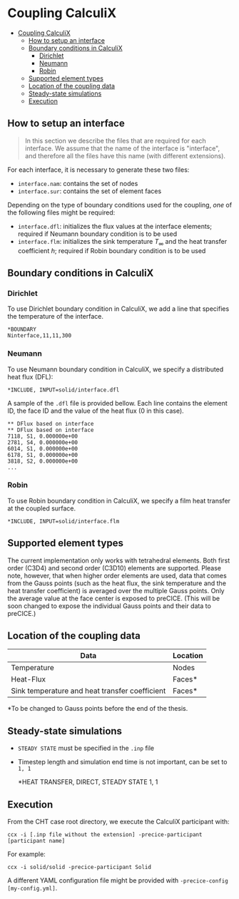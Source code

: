 # Coupling CalculiX


<!-- toc orderedList:0 -->

- [Coupling CalculiX](#coupling-calculix)
	- [How to setup an interface](#how-to-setup-an-interface)
	- [Boundary conditions in CalculiX](#boundary-conditions-in-calculix)
		- [Dirichlet](#dirichlet)
		- [Neumann](#neumann)
		- [Robin](#robin)
	- [Supported element types](#supported-element-types)
	- [Location of the coupling data](#location-of-the-coupling-data)
	- [Steady-state simulations](#steady-state-simulations)
	- [Execution](#execution)

<!-- tocstop -->

## How to setup an interface

> In this section we describe the files that are required for each interface.  We assume that the name of the interface is "interface", and therefore all the files have this name (with different extensions).

For each interface, it is necessary to generate these two files:
- `interface.nam`: contains the set of nodes
- `interface.sur`: contains the set of element faces

Depending on the type of boundary conditions used for the coupling, _one_ of the following files might be required:
- `interface.dfl`: initializes the flux values at the interface elements; required if Neumann boundary condition is to be used
- `interface.flm`: initializes the sink temperature $T_{\infty}$ and the heat transfer coefficient $h$; required if Robin boundary condition is to be used

## Boundary conditions in CalculiX

### Dirichlet

To use Dirichlet boundary condition in CalculiX, we add a line that specifies the temperature of the interface.

    *BOUNDARY
    Ninterface,11,11,300

### Neumann

To use Neumann boundary condition in CalculiX, we specify a distributed heat flux (DFL):

    *INCLUDE, INPUT=solid/interface.dfl

A sample of the `.dfl` file is provided bellow.  Each line contains the element ID, the face ID and the value of the heat flux (0 in this case).

    ** DFlux based on interface
    ** DFlux based on interface
    7118, S1, 0.000000e+00
    2781, S4, 0.000000e+00
    6014, S1, 0.000000e+00
    6178, S1, 0.000000e+00
    3818, S2, 0.000000e+00
    ...

### Robin

To use Robin boundary condition in CalculiX, we specify a film heat transfer at the coupled surface.

    *INCLUDE, INPUT=solid/interface.flm

## Supported element types

The current implementation only works with tetrahedral elements.  Both first order (C3D4) and second order (C3D10) elements are supported.  Please note, however, that when higher order elements are used, data that comes from the Gauss points (such as the heat flux, the sink temperature and the heat transfer coefficient) is averaged over the multiple Gauss points.  Only the average value at the face center is exposed to preCICE. (This will be soon changed to expose the individual Gauss points and their data to preCICE.)

## Location of the coupling data

| Data | Location |
| --- | --- |
| Temperature | Nodes |
| Heat-Flux | Faces* |
| Sink temperature and heat transfer coefficient | Faces* |

*To be changed to Gauss points before the end of the thesis.

## Steady-state simulations

- `STEADY STATE` must be specified in the `.inp` file
- Timestep length and simulation end time is not important, can be set to `1, 1`


	*HEAT TRANSFER, DIRECT, STEADY STATE
	1, 1

## Execution

From the CHT case root directory, we execute the CalculiX participant with:

	ccx -i [.inp file without the extension] -precice-participant [participant name]

For example:

	ccx -i solid/solid -precice-participant Solid

A different YAML configuration file might be provided with `-precice-config [my-config.yml]`.
